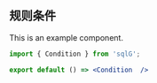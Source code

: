 <!--
 * @Author: sfy
 * @Date: 2023-05-02 23:20:40
 * @LastEditors: sfy
 * @LastEditTime: 2023-05-02 23:28:34
 * @FilePath: /sqlG/src/Condition/index.md
 * @Description: update here
-->
## 规则条件


This is an example component.

```jsx
import { Condition } from 'sqlG';

export default () => <Condition  />
```
